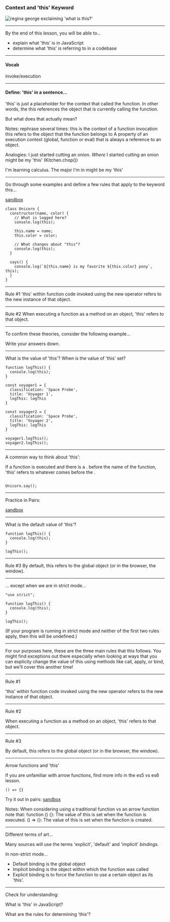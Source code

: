 ### Context and 'this' Keyword

![regina george exclaiming 'what is this?'](https://media.giphy.com/media/xT9KVAk831VqO2bmWk/giphy.gif)

---

By the end of this lesson, you will be able to...

- explain what 'this' is in JavaScript
- determine what 'this' is referring to in a codebase

---

#### Vocab

invoke/execution

---

#### Define: 'this' in a sentence...

'this' is just a placeholder for the context that called the function.
In other words, the this references the object that is currently calling the function.

But what does that actually mean?
<!-- .element: class="fragment" -->

Notes: 
rephrase several times: 
this is the context of a function invocation
this refers to the object that the function belongs to
A property of an execution context (global, function or eval) that is always a reference to an object.

Analogies: 
I just started cutting an onion. _Where_ I started cutting an onion might be my 'this' (Kitchen.chop())

I'm learning calculus. The major I'm in might be my 'this'

---

Go through some examples and define a few rules that apply to the keyword this...

[sandbox](https://codesandbox.io/s/context-and-this-keyword-lbwst?file=/src/index.js)

```
class Unicorn {
  constructor(name, color) {
    // What is logged here?
    console.log(this);  

    this.name = name;
    this.color = color;

    // What changes about "this"?
    console.log(this);  
  }

  says() { 
    console.log(`${this.name} is my favorite ${this.color} pony`, this);
  }
}
```

---

Rule #1
'this' within function code invoked using the new operator refers to the new instance of that object.

---

Rule #2
When executing a function as a method on an object, 'this' refers to that object.

---

To confirm these theories, consider the following example...

Write your answers down.

---

What is the value of 'this'?
When is the value of 'this' set?

```
function logThis() {
  console.log(this);
}

const voyager1 = {
  classification: 'Space Probe',
  title: 'Voyager 1',
  logThis: logThis
}

const voyager2 = {
  classification: 'Space Probe',
  title: 'Voyager 2',
  logThis: logThis
}

voyager1.logThis(); 
voyager2.logThis();
```

---

A common way to think about 'this':

If a function is executed and there is a . before the name of the function, 'this' refers to whatever comes before the .

```

Unicorn.say();

```

---

Practice in Pairs: 

[sandbox](https://codesandbox.io/s/context-and-this-keyword-2-43gqi?file=/src/index.js)

---

What is the default value of 'this'?

```
function logThis() {
  console.log(this);
}

logThis();
```

---

Rule #3
By default, this refers to the global object (or in the browser, the window).

---

... except when we are in strict mode...

```
"use strict";

function logThis() {
  console.log(this);
}

logThis();
```

(If your program is running in strict mode and neither of the first two rules apply, then this will be undefined.)
<!-- .element: class="fragment" -->

---

For our purposes here, these are the three main rules that this follows. You might find exceptions out there especially when looking at ways that you can explicity change the value of this using methods like call, apply, or bind, but we’ll cover this another time!

---

Rule #1

'this' within function code invoked using the new operator refers to the new instance of that object.
<!-- .element: class="fragment" -->

---

Rule #2

When executing a function as a method on an object, 'this' refers to that object.
<!-- .element: class="fragment" -->

---

Rule #3

By default, this refers to the global object (or in the browser, the window).
<!-- .element: class="fragment" -->

---

Arrow functions and 'this'

If you are unfamiliar with arrow functions, find more info in the es5 vs es6 lesson. 

```
() => {}
```

Try it out in pairs: [sandbox](https://codesandbox.io/s/context-and-this-keyword-4-050ky)

Notes:
When considering using a traditional function vs an arrow function note that:
function () {}: The value of this is set when the function is executed.
() => {}: The value of this is set when the function is created.

---

Different terms of art...

Many sources will use the terms 'explicit', 'default' and 'implicit' _bindings_.

In non-strict mode...
- Default binding is the global object
- Implicit binding is the object within which the function was called
- Explicit binding is to force the function to use a certain object as its 'this'.

---

Check for understanding:

What is 'this' in JavaScript?
<!-- .element: class="fragment" -->

What are the rules for determining 'this'?
<!-- .element: class="fragment" -->
